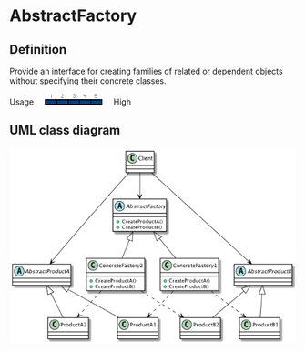 # AbstractFactory

## Definition
Provide an interface for creating families of related or dependent objects without specifying their concrete classes.
<BR>

Usage     ![Usage](../../../docs/Pictures/Usage5.png)     High

## UML class diagram
![GitHub Logo](../../../docs/Diagrams/UML/DesignPatterns/AbstractFactory.png)

